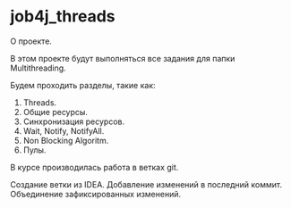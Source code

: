 # job4j_threads

О проекте.

В этом проекте будут выполняться все задания для папки Multithreading.

Будем проходить разделы, такие как:

1. Threads.
2. Общие ресурсы.
3. Синхронизация ресурсов.
4. Wait, Notify, NotifyAll.
5. Non Blocking Algoritm.
6. Пулы.

В курсе производилась работа в ветках git.

Создание ветки из IDEA.
Добавление изменений в последний коммит.
Объединение зафиксированных изменений.